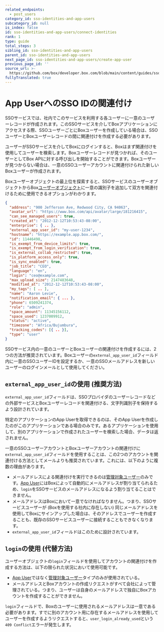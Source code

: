 ```yaml
---
related_endpoints:
  - post_users
category_id: sso-identities-and-app-users
subcategory_id: null
is_index: false
id: sso-identities-and-app-users/connect-identities
rank: 1
type: guide
total_steps: 3
sibling_id: sso-identities-and-app-users
parent_id: sso-identities-and-app-users
next_page_id: sso-identities-and-app-users/create-app-user
previous_page_id: ''
source_url: >-
  https://github.com/box/developer.box.com/blob/main/content/guides/sso-identities-and-app-users/1-connect-identities.md
fullyTranslated: true
---
```

# App UserへのSSO IDの関連付け

SSOサービスでは、社内でこのサービスを利用する各ユーザーに一意のユーザーレコードが作成されます。このSSOサービスを介してBoxアプリケーションにアクセスする際、SSOユーザーごとにBoxユーザーを作成している場合は、SSOユーザーとBoxユーザーレコードの間に関連付けを作成する必要があります。

ユーザーがSSOサービスを介してBoxにログインすると、Boxはまず関連付けを使用してユーザーを検索します。Boxユーザーレコードが見つかれば、そのユーザーとしてBox APIに対する呼び出しを開始することができます。Boxユーザーが見つからない場合は、一意のSSOユーザーアカウントに関連付けられた新しいBoxユーザーが作成されます。

Boxユーザーオブジェクトの最上位を探索すると、SSOサービスのユーザーオブジェクトからBox[ユーザーオブジェクト](r://user)に一意の識別子を追加して双方を関連付けるために使用できるオプションがわかります。

```json
{
  "address": "900 Jefferson Ave, Redwood City, CA 94063",
  "avatar_url": "https://www.box.com/api/avatar/large/181216415",
  "can_see_managed_users": true,
  "created_at": "2012-12-12T10:53:43-08:00",
  "enterprise": { .. },
  "external_app_user_id": "my-user-1234",
  "hostname": "https://example.app.box.com/",
  "id": 11446498,
  "is_exempt_from_device_limits": true,
  "is_exempt_from_login_verification": true,
  "is_external_collab_restricted": true,
  "is_platform_access_only": true,
  "is_sync_enabled": true,
  "job_title": "CEO",
  "language": "en",
  "login": "ceo@example.com",
  "max_upload_size": 2147483648,
  "modified_at": "2012-12-12T10:53:43-08:00",
  "my_tags": [ .. ],
  "name": "Aaron Levie",
  "notification_email": { ... },
  "phone": 6509241374,
  "role": "admin",
  "space_amount": 11345156112,
  "space_used": 1237009912,
  "status": "active",
  "timezone": "Africa/Bujumbura",
  "tracking_codes": [{ .. }],
  "type": "user"
}

```

SSOサービス内の一意のユーザーとBoxユーザーの関連付けを作成するには、2つの方法が推奨されています。Boxユーザーの`external_app_user_id`フィールド内に一意のSSOユーザーIDを設定するか、一意のSSOメールアドレスを新しいユーザーのログインメールとして使用してください。

## `external_app_user_id`の使用 (推奨方法)

`external_app_user_id`フィールドは、SSOプロバイダのユーザーレコードなどの外部サービスとBoxユーザーレコードを関連付ける、文字列識別子を保持するよう設計されています。

<message type="warning">

特定のアプリケーションのApp Userを取得できるのは、そのApp Userを作成したのがこのアプリケーションである場合のみです。あるアプリケーションを使用して、別のアプリケーションで作成されたユーザーを検索した場合、データは返されません。

</message>

一意のSSOユーザーアカウントとBoxユーザーアカウントの関連付けに`external_app_user_id`フィールドを使用することは、この2つのアカウントを関連付ける方法としてメールよりも推奨されています。これには、以下のように複数の理由があります。

* メールアドレスによる関連付けを実行できるのは[管理対象ユーザー](page://platform/user-types/#managed-users)のみです。[App User](page://platform/user-types/#app-user)にはBoxによって自動的にメールアドレスが割り当てられるため、`login`をSSOサービスのメールアドレスになるよう割り当てることはできません。 
* メールアドレスはBoxにおいて一意でなければなりません。つまり、SSOサービスユーザーが (Boxを使用する社内に存在しない) 同じメールアドレスを使用してBoxにサインアップした場合は、そのアドレスでユーザーを作成することも、既存のSSOサービスユーザーに接続することもできなくなります。
* `external_app_user_id`フィールドはこのために設計されています。

## `login`の使用 (代替方法)

ユーザーオブジェクトの`login`フィールドを使用してアカウントの関連付けを作成する方法は、以下の限られた状況において使用可能です。

* [App User](page://platform/user-types/#app-user)ではなく[管理対象ユーザー](getting-started://authentication/user-types/#managed-users/)タイプのみが使用されている。
* メールアドレスとBoxアカウントの作成リクエストがすべて会社によって管理されている。つまり、ユーザーは自身のメールアドレスで独自にBoxアカウントを作成することができません。

<Message warning>

`login`フィールドで、Boxのユーザーに使用されるメールアドレスは一意である必要があります。すでに別のアカウント用に存在するメールアドレスを使用してユーザーを作成するようリクエストすると、`user_login_already_used`という`409 Conflict`エラーが発生します。

</Message>
